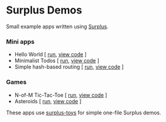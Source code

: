 # Surplus Demos

Small example apps written using [Surplus](https://github.com/adamhaile/surplus).

### Mini apps
- Hello World [ 
    [run](https://adamhaile.github.com/surplus-demos/helloworld.html),
    [view code](https://github.com/adamhaile/surplus-demos/blob/master/helloworld.html)
  ]
- Minimalist Todos [
    [run](https://adamhaile.github.com/surplus-demos/minimalisttodos.html),
    [view code](https://github.com/adamhaile/surplus-demos/blob/master/minimalisttodos.html)
  ]
- Simple hash-based routing [
    [run](https://adamhaile.github.com/surplus-demos/hashrouter.html),
    [view code](https://github.com/adamhaile/surplus-demos/blob/master/hashrouter.html)
  ]

### Games
- N-of-M Tic-Tac-Toe [
    [run](https://adamhaile.github.com/surplus-demos/tictactoe.html),
    [view code](https://github.com/adamhaile/surplus-demos/blob/master/tictactoe.html)
  ]
- Asteroids [
    [run](https://adamhaile.github.com/surplus-demos/asteroids.html),
    [view code](https://github.com/adamhaile/surplus-demos/blob/master/asteroids.html)
  ]

These apps use [surplus-toys](https://github.com/adamhaile/surplus-toys) for simple one-file Surplus demos.

